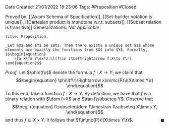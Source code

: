 <br />
<br />

Date Created: 21/01/2022 18:23:06
Tags: #Proposition #Closed

Proved by: [[Axiom Schema of Specification]], [[Set-builder notation is unique]], [[Cartesian product is monotone w.r.t. subsets]], [[Subset relation is transitive]]
Generalizations: _Not Applicable_

``` ad-Proposition
title: Proposition.

_Let $X$ and $Y$ be sets. Then there exists a unique set $z$ whose elements are exactly the functions from $X$ into $Y$. Formally,_
$$\begin{equation}
    \fa X\fa Y\ex!z:\l(f\in z\Leftrightarrow f:X\to Y\r).
\end{equation}$$

```

_Proof_. Let $\phi\l(f\r)$ denote the formula $f:X\to Y$; we claim that
$$\begin{equation}
    \phi\l(f\r)\Rightarrow x\in\mc{P}\l(X\times Y\r)
\end{equation}$$
To this end, take a function $f:X\to Y$. By definition, we have that $f$ is a binary relation with $\dom f=X$ and $\ran f\subseteq Y$. Observe that
$$\begin{equation}
    f\subseteq\dom f\times\ran f\subseteq X\times Y,
\end{equation}$$
and thus $f\subseteq X\times Y$. It follows that $f\in\mc{P}\l(X\times Y\r)$.<span style="float:right;">$\blacksquare$</span>
